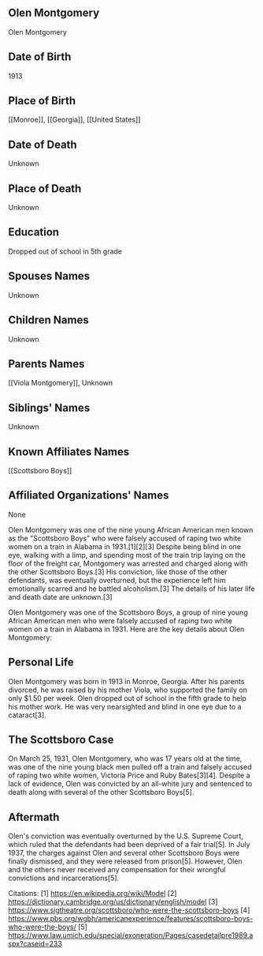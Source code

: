 ## Olen Montgomery
Olen Montgomery
## Date of Birth
1913
## Place of Birth
[[Monroe]], [[Georgia]], [[United States]]
## Date of Death
Unknown
## Place of Death
Unknown
## Education
Dropped out of school in 5th grade
## Spouses Names
Unknown
## Children Names
Unknown
## Parents Names
[[Viola Montgomery]], Unknown
## Siblings' Names
Unknown
## Known Affiliates Names
[[Scottsboro Boys]]
## Affiliated Organizations' Names
None

Olen Montgomery was one of the nine young African American men known as the "Scottsboro Boys" who were falsely accused of raping two white women on a train in Alabama in 1931.[1][2][3] Despite being blind in one eye, walking with a limp, and spending most of the train trip laying on the floor of the freight car, Montgomery was arrested and charged along with the other Scottsboro Boys.[3] His conviction, like those of the other defendants, was eventually overturned, but the experience left him emotionally scarred and he battled alcoholism.[3] The details of his later life and death date are unknown.[3]

Olen Montgomery was one of the Scottsboro Boys, a group of nine young African American men who were falsely accused of raping two white women on a train in Alabama in 1931. Here are the key details about Olen Montgomery:

## Personal Life
Olen Montgomery was born in 1913 in Monroe, Georgia. After his parents divorced, he was raised by his mother Viola, who supported the family on only $1.50 per week. Olen dropped out of school in the fifth grade to help his mother work. He was very nearsighted and blind in one eye due to a cataract[3].

## The Scottsboro Case
On March 25, 1931, Olen Montgomery, who was 17 years old at the time, was one of the nine young black men pulled off a train and falsely accused of raping two white women, Victoria Price and Ruby Bates[3][4]. Despite a lack of evidence, Olen was convicted by an all-white jury and sentenced to death along with several of the other Scottsboro Boys[5]. 

## Aftermath
Olen's conviction was eventually overturned by the U.S. Supreme Court, which ruled that the defendants had been deprived of a fair trial[5]. In July 1937, the charges against Olen and several other Scottsboro Boys were finally dismissed, and they were released from prison[5]. However, Olen and the others never received any compensation for their wrongful convictions and incarcerations[5].

Citations:
[1] https://en.wikipedia.org/wiki/Model
[2] https://dictionary.cambridge.org/us/dictionary/english/model
[3] https://www.sigtheatre.org/scottsboro/who-were-the-scottsboro-boys
[4] https://www.pbs.org/wgbh/americanexperience/features/scottsboro-boys-who-were-the-boys/
[5] https://www.law.umich.edu/special/exoneration/Pages/casedetailpre1989.aspx?caseid=233